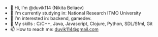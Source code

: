 - 👋 Hi, I’m @duvik114 (Nikita Beliaev)
- 📖 I'm currently studying in: National Research ITMO University
- 👀 I’m interested in: backend, gamedev. 
- 💪 My skills : C/C++, Java, Javascript, Clojure, Python, SDL/Sfml, Git
- 📫 How to reach me: duvik114@gmail.com

<!---
duvik114/duvik114 is a ✨ special ✨ repository because its `README.md` (this file) appears on your GitHub profile.
You can click the Preview link to take a look at your changes.
--->
